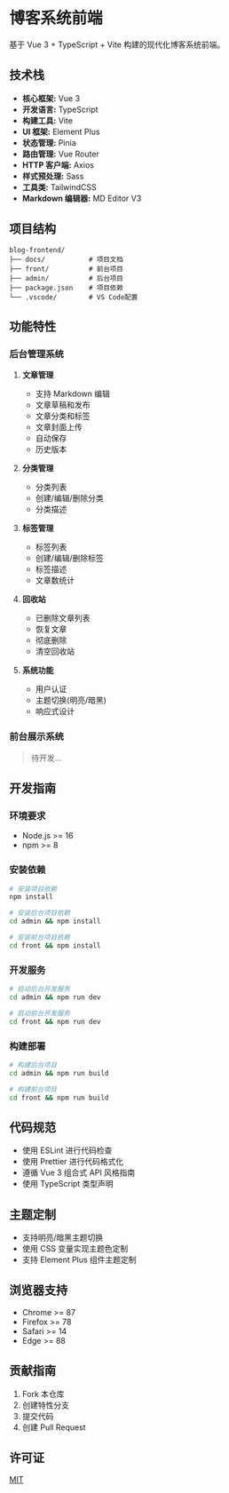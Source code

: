 # 博客系统前端

基于 Vue 3 + TypeScript + Vite 构建的现代化博客系统前端。

## 技术栈

- **核心框架:** Vue 3
- **开发语言:** TypeScript
- **构建工具:** Vite
- **UI 框架:** Element Plus
- **状态管理:** Pinia
- **路由管理:** Vue Router
- **HTTP 客户端:** Axios
- **样式预处理:** Sass
- **工具类:** TailwindCSS
- **Markdown 编辑器:** MD Editor V3

## 项目结构

```
blog-frontend/
├── docs/           # 项目文档
├── front/          # 前台项目
├── admin/          # 后台项目
├── package.json    # 项目依赖
└── .vscode/        # VS Code配置
```

## 功能特性

### 后台管理系统

1. **文章管理**
   - 支持 Markdown 编辑
   - 文章草稿和发布
   - 文章分类和标签
   - 文章封面上传
   - 自动保存
   - 历史版本

2. **分类管理**
   - 分类列表
   - 创建/编辑/删除分类
   - 分类描述

3. **标签管理**
   - 标签列表
   - 创建/编辑/删除标签
   - 标签描述
   - 文章数统计

4. **回收站**
   - 已删除文章列表
   - 恢复文章
   - 彻底删除
   - 清空回收站

5. **系统功能**
   - 用户认证
   - 主题切换(明亮/暗黑)
   - 响应式设计

### 前台展示系统

> 待开发...

## 开发指南

### 环境要求

- Node.js >= 16
- npm >= 8

### 安装依赖

```bash
# 安装项目依赖
npm install

# 安装后台项目依赖
cd admin && npm install

# 安装前台项目依赖
cd front && npm install
```

### 开发服务

```bash
# 启动后台开发服务
cd admin && npm run dev

# 启动前台开发服务
cd front && npm run dev
```

### 构建部署

```bash
# 构建后台项目
cd admin && npm run build

# 构建前台项目
cd front && npm run build
```

## 代码规范

- 使用 ESLint 进行代码检查
- 使用 Prettier 进行代码格式化
- 遵循 Vue 3 组合式 API 风格指南
- 使用 TypeScript 类型声明

## 主题定制

- 支持明亮/暗黑主题切换
- 使用 CSS 变量实现主题色定制
- 支持 Element Plus 组件主题定制

## 浏览器支持

- Chrome >= 87
- Firefox >= 78
- Safari >= 14
- Edge >= 88

## 贡献指南

1. Fork 本仓库
2. 创建特性分支
3. 提交代码
4. 创建 Pull Request

## 许可证

[MIT](LICENSE)
